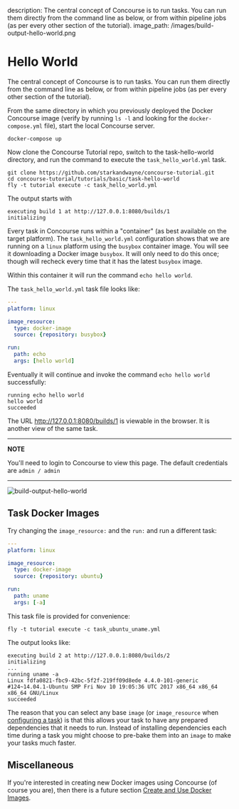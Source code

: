 description: The central concept of Concourse is to run tasks. You can run them directly from the command line as below, or from within pipeline jobs (as per every other section of the tutorial).
image_path: /images/build-output-hello-world.png


# Hello World

The central concept of Concourse is to run tasks. You can run them directly from the command line as below, or from within pipeline jobs (as per every other section of the tutorial).

From the same directory in which you previously deployed the Docker Concourse image (verify by running `ls -l` and looking for the `docker-compose.yml` file), start the local Concourse server.

```
docker-compose up
```

Now clone the Concourse Tutorial repo, switch to the task-hello-world directory, and run the command to execute the `task_hello_world.yml` task.

```
git clone https://github.com/starkandwayne/concourse-tutorial.git
cd concourse-tutorial/tutorials/basic/task-hello-world
fly -t tutorial execute -c task_hello_world.yml
```

The output starts with

```
executing build 1 at http://127.0.0.1:8080/builds/1
initializing
```

Every task in Concourse runs within a "container" (as best available on the target platform). The `task_hello_world.yml` configuration shows that we are running on a `linux` platform using the `busybox` container image.  You will see it downloading a Docker image `busybox`. It will only need to do this once; though will recheck every time that it has the latest `busybox` image.

Within this container it will run the command `echo hello world`.

The `task_hello_world.yml` task file looks like:

```yaml
---
platform: linux

image_resource:
  type: docker-image
  source: {repository: busybox}

run:
  path: echo
  args: [hello world]
```


Eventually it will continue and invoke the command `echo hello world` successfully:

```
running echo hello world
hello world
succeeded
```

The URL http://127.0.0.1:8080/builds/1 is viewable in the browser. It is another view of the same task.

---
**NOTE**

You'll need to login to Concourse to view this page. The default credentials are `admin / admin`

---


![build-output-hello-world](/images/build-output-hello-world.png)

## Task Docker Images

Try changing the `image_resource:` and the `run:` and run a different task:

```yaml
---
platform: linux

image_resource:
  type: docker-image
  source: {repository: ubuntu}

run:
  path: uname
  args: [-a]
```

This task file is provided for convenience:

```
fly -t tutorial execute -c task_ubuntu_uname.yml
```

The output looks like:

```
executing build 2 at http://127.0.0.1:8080/builds/2
initializing
...
running uname -a
Linux fdfa0821-fbc9-42bc-5f2f-219ff09d8ede 4.4.0-101-generic #124~14.04.1-Ubuntu SMP Fri Nov 10 19:05:36 UTC 2017 x86_64 x86_64 x86_64 GNU/Linux
succeeded
```

The reason that you can select any base `image` (or `image_resource` when [configuring a task](http://concourse-ci.org/running-tasks.html)) is that this allows your task to have any prepared dependencies that it needs to run. Instead of installing dependencies each time during a task you might choose to pre-bake them into an `image` to make your tasks much faster.

## Miscellaneous

If you're interested in creating new Docker images using Concourse (of course you are), then there is a future section [Create and Use Docker Images](../miscellaneous/docker-images.md).
